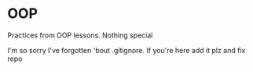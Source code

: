 # OOP
Practices from OOP lessons. Nothing special

I'm so sorry I've forgotten 'bout .gitignore. If you're here add it plz and fix repo
